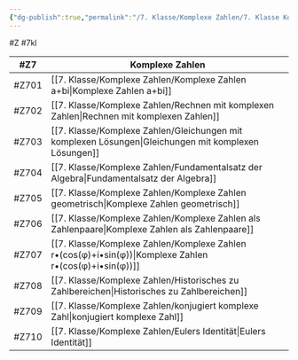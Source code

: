 ```yaml
---
{"dg-publish":true,"permalink":"/7. Klasse/Komplexe Zahlen/7. Klasse Komplexe Zahlen/"}
---
```


#Z #7kl 

|#Z7|Komplexe Zahlen|
|---|---|
|#Z701|[[7. Klasse/Komplexe Zahlen/Komplexe Zahlen a+bi\|Komplexe Zahlen a+bi]]|
|#Z702|[[7. Klasse/Komplexe Zahlen/Rechnen mit komplexen Zahlen\|Rechnen mit komplexen Zahlen]]|
|#Z703|[[7. Klasse/Komplexe Zahlen/Gleichungen mit komplexen Lösungen\|Gleichungen mit komplexen Lösungen]]|
|#Z704|[[7. Klasse/Komplexe Zahlen/Fundamentalsatz der Algebra\|Fundamentalsatz der Algebra]]|
|#Z705|[[7. Klasse/Komplexe Zahlen/Komplexe Zahlen geometrisch\|Komplexe Zahlen geometrisch]]|
|#Z706|[[7. Klasse/Komplexe Zahlen/Komplexe Zahlen als Zahlenpaare\|Komplexe Zahlen als Zahlenpaare]]|
|#Z707|[[7. Klasse/Komplexe Zahlen/Komplexe Zahlen r•(cos(φ)+i•sin(φ))\|Komplexe Zahlen r•(cos(φ)+i•sin(φ))]]|
|#Z708|[[7. Klasse/Komplexe Zahlen/Historisches zu Zahlbereichen\|Historisches zu Zahlbereichen]]|
|#Z709|[[7. Klasse/Komplexe Zahlen/konjugiert komplexe Zahl\|konjugiert komplexe Zahl]]|
|#Z710|[[7. Klasse/Komplexe Zahlen/Eulers Identität\|Eulers Identität]]|

